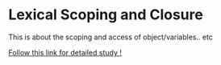 # Lexical Scoping and Closure

This is about the scoping and access of object/variables.. etc

[Follow this link for detailed study !](https://developer.mozilla.org/en-US/docs/Web/JavaScript/Closures)